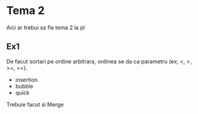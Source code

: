 # Tema 2

Aici ar trebui sa fie tema 2 la pl

## Ex1

De facut sortari pe ordine arbitrara, ordinea se da ca parametru (ex; <, >, >=, =<).

* insertion
* bubble
* quick

Trebuie facut si Merge
